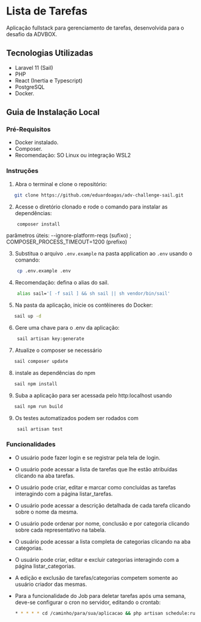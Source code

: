 # Lista de Tarefas

Aplicação fullstack para gerenciamento de tarefas, desenvolvida para o desafio da ADVBOX.

## Tecnologias Utilizadas

- Laravel 11 (Sail)
- PHP
- React (Inertia e Typescript)
- PostgreSQL
- Docker.

## Guia de Instalação Local

### Pré-Requisitos

- Docker instalado.
- Composer.
- Recomendação: SO Linux ou integração WSL2

### Instruções

1. Abra o terminal e clone o repositório:

```bash
   git clone https://github.com/eduardoagas/adv-challenge-sail.git
```

2. Acesse o diretório clonado e rode o comando para instalar as dependências:
   
```bash
    composer install 
```
   parâmetros úteis: --ignore-platform-reqs (sufixo) ; COMPOSER_PROCESS_TIMEOUT=1200 (prefixo)

3. Substitua o arquivo `.env.example` na pasta application ao `.env` usando o comando:
   
```bash
    cp .env.example .env
```

4. Recomendação: defina o alias do sail.

```bash
    alias sail='[ -f sail ] && sh sail || sh vendor/bin/sail'
```

5. Na pasta da aplicação, inicie os contêineres do Docker:
   
```bash
   sail up -d
```

6. Gere uma chave para o .env da aplicação:
   
```bash
    sail artisan key:generate
```

7.  Atualize o composer se necessário

```bash
   sail composer update
```

8.  instale as dependências do npm

```bash
   sail npm install
```

9. Suba a aplicação para ser acessada pelo http:localhost usando

```bash
   sail npm run build
```

9. Os testes automatizados podem ser rodados com

```bash
    sail artisan test
```


### Funcionalidades

- O usuário pode fazer login e se registrar pela tela de login.
- O usuário pode acessar a lista de tarefas que lhe estão atribuídas clicando na aba tarefas.
- O usuário pode criar, editar e marcar como concluídas as tarefas interagindo com a página listar_tarefas.
- O usuário pode acessar a descrição detalhada de cada tarefa clicando sobre o nome da mesma.
- O usuário pode ordenar por nome, conclusão e por categoria clicando sobre cada representativo
na tabela.
- O usuário pode acessar a lista completa de categorias clicando na aba categorias.
- O usuário pode criar, editar e excluir categorias interagindo com a página listar_categorias.
- A edição e exclusão de tarefas/categorias competem somente ao usuário criador das mesmas.

- Para a funcionalidade do Job para deletar tarefas após uma semana, deve-se configurar o cron
no servidor, editando o crontab:

    ```bash
    * * * * * cd /caminho/para/sua/aplicacao && php artisan schedule:run >> /dev/null 2>&1
    ```